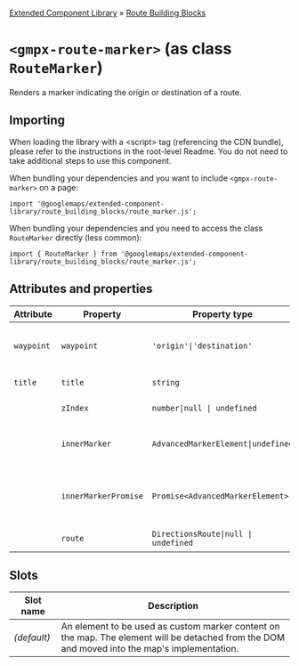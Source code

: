 [Extended Component Library](../../../README.md) » [Route Building Blocks](../README.md)

# `<gmpx-route-marker>` (as class `RouteMarker`)

Renders a marker indicating the origin or destination of a route.

## Importing

When loading the library with a &lt;script&gt; tag (referencing the CDN bundle), please refer to the instructions in the root-level Readme. You do not need to take additional steps to use this component.

When bundling your dependencies and you want to include `<gmpx-route-marker>` on a page:

```
import '@googlemaps/extended-component-library/route_building_blocks/route_marker.js';
```

When bundling your dependencies and you need to access the class `RouteMarker` directly (less common):

```
import { RouteMarker } from '@googlemaps/extended-component-library/route_building_blocks/route_marker.js';
```

## Attributes and properties

| Attribute  | Property             | Property type                        | Description                                                                                                                                                              | Default    | Reflects? |
| ---------- | -------------------- | ------------------------------------ | ------------------------------------------------------------------------------------------------------------------------------------------------------------------------ | ---------- | --------- |
| `waypoint` | `waypoint`           | `'origin'\|'destination'`            | Which waypoint of the route to position the marker on. For now, this is either "origin" or "destination"; intermediate waypoints are not yet supported.                  | `'origin'` | ✅         |
| `title`    | `title`              | `string`                             | Rollover text for the marker, displayed on mouse hover.                                                                                                                  | `''`       | ✅         |
|            | `zIndex`             | `number\|null \| undefined`          | The z-index of the marker relative to other Advanced Markers.                                                                                                            |            | ❌         |
|            | `innerMarker`        | `AdvancedMarkerElement\|undefined`   | The inner `google.maps.marker.AdvancedMarkerElement` from the Maps JS API. This value is set once `innerMarkerPromise` is resolved.                                      |            | ❌         |
|            | `innerMarkerPromise` | `Promise<AdvancedMarkerElement>`     | Resolves to the inner marker when it's ready. It might not be ready immediately becasue the `AdvancedMarkerElement` class is loaded asynchronously from the Maps JS API. |            | ❌         |
|            | `route`              | `DirectionsRoute\|null \| undefined` | Route data to render, overriding anything provided by context.                                                                                                           |            | ❌         |

## Slots

| Slot name   | Description                                                                                                                                   |
| ----------- | --------------------------------------------------------------------------------------------------------------------------------------------- |
| *(default)* | An element to be used as custom marker content on the map. The element will be detached from the DOM and moved into the map's implementation. |



